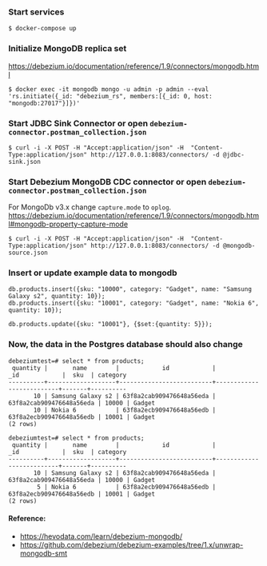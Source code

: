 ### Start services

```shell
$ docker-compose up
```

### Initialize MongoDB replica set
https://debezium.io/documentation/reference/1.9/connectors/mongodb.html

```shell
$ docker exec -it mongodb mongo -u admin -p admin --eval 'rs.initiate({_id: "debezium_rs", members:[{_id: 0, host: "mongodb:27017"}]})'
```

### Start JDBC Sink Connector or open `debezium-connector.postman_collection.json`
```shell
$ curl -i -X POST -H "Accept:application/json" -H  "Content-Type:application/json" http://127.0.0.1:8083/connectors/ -d @jdbc-sink.json
```

### Start Debezium MongoDB CDC connector or open `debezium-connector.postman_collection.json`

For MongoDb v3.x change `capture.mode` to `oplog`. https://debezium.io/documentation/reference/1.9/connectors/mongodb.html#mongodb-property-capture-mode
```shell
$ curl -i -X POST -H "Accept:application/json" -H  "Content-Type:application/json" http://127.0.0.1:8083/connectors/ -d @mongodb-source.json
```

### Insert or update example data to mongodb
```
db.products.insert({sku: "10000", category: "Gadget", name: "Samsung Galaxy s2", quantity: 10});
db.products.insert({sku: "10001", category: "Gadget", name: "Nokia 6", quantity: 10});

db.products.update({sku: "10001"}, {$set:{quantity: 5}});
```

### Now, the data in the Postgres database should also change
```shell
debeziumtest=# select * from products;
 quantity |       name        |            id            |           _id            |  sku  | category 
----------+-------------------+--------------------------+--------------------------+-------+----------
       10 | Samsung Galaxy s2 | 63f8a2cab909476648a56eda | 63f8a2cab909476648a56eda | 10000 | Gadget
       10 | Nokia 6           | 63f8a2ecb909476648a56edb | 63f8a2ecb909476648a56edb | 10001 | Gadget
(2 rows)

debeziumtest=# select * from products;
 quantity |       name        |            id            |           _id            |  sku  | category 
----------+-------------------+--------------------------+--------------------------+-------+----------
       10 | Samsung Galaxy s2 | 63f8a2cab909476648a56eda | 63f8a2cab909476648a56eda | 10000 | Gadget
        5 | Nokia 6           | 63f8a2ecb909476648a56edb | 63f8a2ecb909476648a56edb | 10001 | Gadget
(2 rows)
```

#### Reference:
- https://hevodata.com/learn/debezium-mongodb/
- https://github.com/debezium/debezium-examples/tree/1.x/unwrap-mongodb-smt
